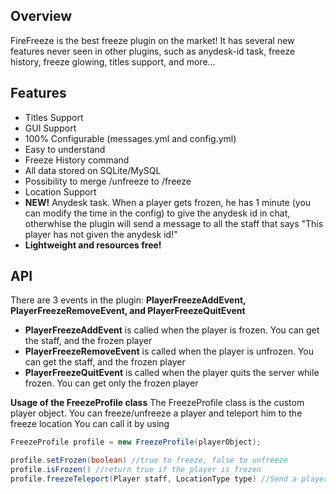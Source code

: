 Overview
--------
FireFreeze is the best freeze plugin on the market! It has several new features never seen in other plugins, such as anydesk-id task, freeze history, freeze glowing, titles support, and more...

Features
--------
* Titles Support
* GUI Support
* 100% Configurable (messages.yml and config.yml)
* Easy to understand
* Freeze History command
* All data stored on SQLite/MySQL
* Possibility to merge /unfreeze to /freeze
* Location Support
* **NEW!** Anydesk task. When a player gets frozen, he has 1 minute (you can modify the time in the config) to give the anydesk id in chat, otherwhise the plugin will send a message to all the staff that says "This player has not given the anydesk id!"
* **Lightweight and resources free!**

API
--------
There are 3 events in the plugin: **PlayerFreezeAddEvent, PlayerFreezeRemoveEvent, and PlayerFreezeQuitEvent**
* **PlayerFreezeAddEvent** is called when the player is frozen. You can get the staff, and the frozen player
* **PlayerFreezeRemoveEvent** is called when the player is unfrozen. You can get the staff, and the frozen player
* **PlayerFreezeQuitEvent** is called when the player quits the server while frozen. You can get only the frozen player

**Usage of the FreezeProfile class**
The FreezeProfile class is the custom player object. You can freeze/unfreeze a player and teleport him to the freeze location
You can call it by using
```java
FreezeProfile profile = new FreezeProfile(playerObject);

profile.setFrozen(boolean) //true to freeze, false to unfreeze
profile.isFrozen() //return true if the player is frozen
profile.freezeTeleport(Player staff, LocationType type) //Send a player to the freeze location
```
